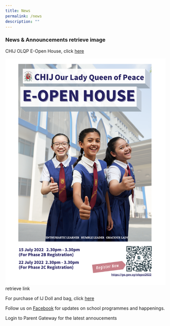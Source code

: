 ```yaml
---
title: News
permalink: /news
description: ""
---
```

### News & Announcements retrieve image

CHIJ OLQP E-Open House, click [here](https://chijourladyqueenofpeace.moe.edu.sg/qql/slot/u736/Poster/A4_OH%20CHIJOLQP%20Poster%20-%20Copy.png) 

![](/images/A4_OH%20CHIJOLQP%20Poster%20-%20Copy.png) retrieve link

For purchase of IJ Doll and bag, click [here](/files/IJDOLLnBAG_Final.pdf)

Follow us on [Facebook](https://www.facebook.com/chijolqp.official) for updates on school programmes and happenings.

Login to Parent Gateway for the latest annoucements